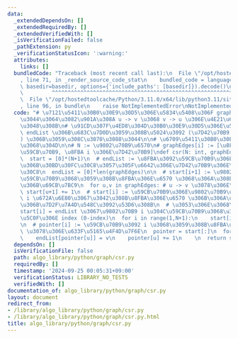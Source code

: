 ```yaml
---
data:
  _extendedDependsOn: []
  _extendedRequiredBy: []
  _extendedVerifiedWith: []
  _isVerificationFailed: false
  _pathExtension: py
  _verificationStatusIcon: ':warning:'
  attributes:
    links: []
  bundledCode: "Traceback (most recent call last):\n  File \"/opt/hostedtoolcache/Python/3.11.0/x64/lib/python3.11/site-packages/onlinejudge_verify/documentation/build.py\"\
    , line 71, in _render_source_code_stat\n    bundled_code = language.bundle(stat.path,\
    \ basedir=basedir, options={'include_paths': [basedir]}).decode()\n          \
    \         ^^^^^^^^^^^^^^^^^^^^^^^^^^^^^^^^^^^^^^^^^^^^^^^^^^^^^^^^^^^^^^^^^^^^^^^^^^^^^^^^^\n\
    \  File \"/opt/hostedtoolcache/Python/3.11.0/x64/lib/python3.11/site-packages/onlinejudge_verify/languages/python.py\"\
    , line 96, in bundle\n    raise NotImplementedError\nNotImplementedError\n"
  code: "# \u7121\u5411\u30B0\u30E9\u30D5\u306E\u5834\u5408\u306F graphEdges \u306B\
    \u3044\u3064\u3082\u901A\u308A u -> v \u3068 v -> u \u306E\u4E21\u65B9\u3092\u52A0\
    \u3048\u308B\n# \u91CD\u307F\u4ED8\u304D\u30B0\u30E9\u30D5\u306E\u5834\u5408\u306F\
    \ endList \u306B\u683C\u7D0D\u3059\u308B\u5024\u3092 (\u7D42\u70B9, \u91CD\u307F\
    ) \u306B\u3059\u308C\u3070\u3088\u3044\n\n# \u6709\u5411\u30B0\u30E9\u30D5\u306E\
    \u3068\u304D\n\n# N := \u9802\u70B9\u6570\n# graphEdges[i] := [\u8FBA i \u306E\
    \u59CB\u70B9, \u8FBA i \u306E\u7D42\u70B9]\ndef csr(N: int, graphEdges: list[list[int]]):\n\
    \  start = [0]*(N+1)\n  # endList := \u8FBA\u3092\u59CB\u70B9\u306E\u6607\u9806\
    \u306B\u30BD\u30FC\u30C8\u3057\u305F\u6642\u306E\u7D42\u70B9\u306E\u30EA\u30B9\
    \u30C8\n  endList = [0]*len(graphEdges)\n\n  # start[i+1] := \u9802\u70B9 i \u3092\
    \u59CB\u70B9\u3068\u3059\u308B\u8FBA\u306E\u6570 \u3068\u306A\u308B\u3088\u3046\
    \u306B\u69CB\u7BC9\n  for u,v in graphEdges: # u -> v \u3078\u306E\u8FBA\n   \
    \ start[u+1] += 1\n  # start[i] := \u59CB\u70B9\u306E\u9802\u70B9\u756A\u53F7\u304C\
    \ i \u672A\u6E80\u3067\u3042\u308B\u8FBA\u306E\u6570 \u306B\u306A\u308B\u3088\u3046\
    \u306B\u7D2F\u7A4D\u548C\u3092\u53D6\u308B\n  # \u3053\u306E\u3068\u304D\u3001\
    start[i] = endList \u3067\u9802\u70B9 i \u304C\u59CB\u70B9\u3068\u306A\u308B\u6700\
    \u5C0F\u306E index (0-index)\n  for i in range(1,N+1):\n    start[i] += start[i-1]\n\
    \n  # pointer[i] := \u59CB\u70B9\u3092 i \u3068\u3059\u308B\u8FBA\u306E endList\
    \ \u3078\u306E\u633F\u5165\u4F4D\u7F6E\n  pointer = start[:]\n  for u,v in graphEdges:\n\
    \    endList[pointer[u]] = v\n    pointer[u] += 1\n    \n  return start, endList"
  dependsOn: []
  isVerificationFile: false
  path: algo_library/python/graph/csr.py
  requiredBy: []
  timestamp: '2024-09-25 00:05:31+09:00'
  verificationStatus: LIBRARY_NO_TESTS
  verifiedWith: []
documentation_of: algo_library/python/graph/csr.py
layout: document
redirect_from:
- /library/algo_library/python/graph/csr.py
- /library/algo_library/python/graph/csr.py.html
title: algo_library/python/graph/csr.py
---
```

